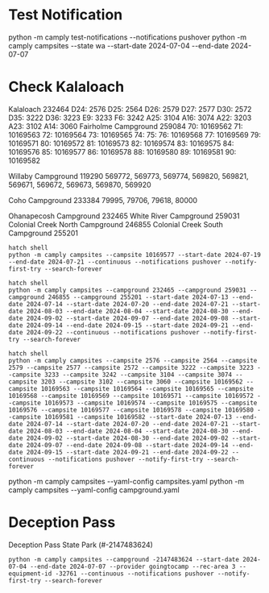 # Test Notification

python -m camply test-notifications --notifications pushover
python -m camply campsites --state wa --start-date 2024-07-04 --end-date 2024-07-07

# Check Kalaloach
Kalaloach 232464
    D24: 2576
    D25: 2564
    D26: 2579
    D27: 2577
    D30: 2572
    D35: 3222
    D36: 3223
    E9: 3233
    F6: 3242
    A25: 3104
    A16: 3074
    A22: 3203
    A23: 3102
    A14: 3060
Fairholme Campground 259084
    70: 10169562
    71: 10169563
    72: 10169564
    73: 10169565
    74:
    75:
    76: 10169568
    77: 10169569
    79: 10169571
    80: 10169572
    81: 10169573
    82: 10169574
    83: 10169575
    84: 10169576
    85: 10169577
    86: 10169578
    88: 10169580
    89: 10169581
    90: 10169582

Willaby Campground 119290
    569772, 569773, 569774, 569820, 569821, 569671, 569672, 569673, 569870, 569920

Coho Campground 233384
    79995, 79706, 79618, 80000


Ohanapecosh Campground 232465
White River Campground 259031
Colonial Creek North Campground 246855
Colonial Creek South Campground 255201


``` Kalaloach Fairholme 7-20
hatch shell
python -m camply campsites --campsite 10169577 --start-date 2024-07-19 --end-date 2024-07-21 --continuous --notifications pushover --notify-first-try --search-forever
```

```Ohanapecosh, White River, Colonial Creek North, Colonial Creek South 7-20
hatch shell
python -m camply campsites --campground 232465 --campground 259031 --campground 246855 --campground 255201 --start-date 2024-07-13 --end-date 2024-07-14 --start-date 2024-07-20 --end-date 2024-07-21 --start-date 2024-08-03 --end-date 2024-08-04 --start-date 2024-08-30 --end-date 2024-09-02 --start-date 2024-09-07 --end-date 2024-09-08 --start-date 2024-09-14 --end-date 2024-09-15 --start-date 2024-09-21 --end-date 2024-09-22 --continuous --notifications pushover --notify-first-try --search-forever
```

``` Kalaloach Fairholme 7-20
hatch shell
python -m camply campsites --campsite 2576 --campsite 2564 --campsite 2579 --campsite 2577 --campsite 2572 --campsite 3222 --campsite 3223 --campsite 3233 --campsite 3242 --campsite 3104 --campsite 3074 --campsite 3203 --campsite 3102 --campsite 3060 --campsite 10169562 --campsite 10169563 --campsite 10169564 --campsite 10169565 --campsite 10169568 --campsite 10169569 --campsite 10169571 --campsite 10169572 --campsite 10169573 --campsite 10169574 --campsite 10169575 --campsite 10169576 --campsite 10169577 --campsite 10169578 --campsite 10169580 --campsite 10169581 --campsite 10169582 --start-date 2024-07-13 --end-date 2024-07-14 --start-date 2024-07-20 --end-date 2024-07-21 --start-date 2024-08-03 --end-date 2024-08-04 --start-date 2024-08-30 --end-date 2024-09-02 --start-date 2024-08-30 --end-date 2024-09-02 --start-date 2024-09-07 --end-date 2024-09-08 --start-date 2024-09-14 --end-date 2024-09-15 --start-date 2024-09-21 --end-date 2024-09-22 --continuous --notifications pushover --notify-first-try --search-forever
```

python -m camply campsites --yaml-config campsites.yaml
python -m camply campsites --yaml-config campground.yaml

# Deception Pass
Deception Pass State Park  (#-2147483624)          

```
python -m camply campsites --campground -2147483624 --start-date 2024-07-04 --end-date 2024-07-07 --provider goingtocamp --rec-area 3 --equipment-id -32761 --continuous --notifications pushover --notify-first-try --search-forever
```